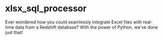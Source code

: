 # xlsx_sql_processor
Ever wondered how you could seamlessly integrate Excel files with real-time data from a Redshift database? With the power of Python, we've done just that! 
